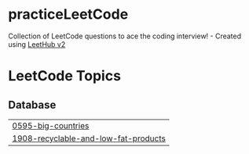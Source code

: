 # practiceLeetCode
Collection of LeetCode questions to ace the coding interview! - Created using [LeetHub v2](https://github.com/arunbhardwaj/LeetHub-2.0)

<!---LeetCode Topics Start-->
# LeetCode Topics
## Database
|  |
| ------- |
| [0595-big-countries](https://github.com/HaadiRazaTDK/practiceLeetCode/tree/master/0595-big-countries) |
| [1908-recyclable-and-low-fat-products](https://github.com/HaadiRazaTDK/practiceLeetCode/tree/master/1908-recyclable-and-low-fat-products) |
<!---LeetCode Topics End-->